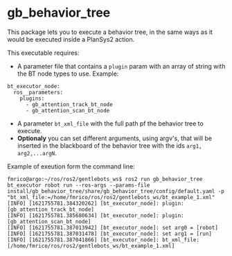 # gb_behavior_tree

This package lets you to execute a behavior tree, in the same ways as it would be executed inside a PlanSys2 action.

This executable requires:
* A parameter file that contains a `plugin` param with an array of string with the BT node types to use. Example:
```
bt_executor_node:
  ros__parameters:
    plugins:
      - gb_attention_track_bt_node
      - gb_attention_scan_bt_node
```
* A parameter `bt_xml_file` with the full path pf the behavior tree to execute.
* **Optionaly** you can set different arguments, using argv's, that will be inserted in the blackboard of the behavior tree with the ids `arg1, arg2,...argN`.

Example of exeution form the command line:

```
fmrico@argo:~/ros/ros2/gentlebots_ws$ ros2 run gb_behavior_tree bt_executor robot run --ros-args --params-file install/gb_behavior_tree/share/gb_behavior_tree/config/default.yaml -p "bt_xml_file:=/home/fmrico/ros/ros2/gentlebots_ws/bt_example_1.xml"
[INFO] [1621755781.384320262] [bt_executor_node]: plugin: [gb_attention_track_bt_node]
[INFO] [1621755781.385680634] [bt_executor_node]: plugin: [gb_attention_scan_bt_node]
[INFO] [1621755781.387013942] [bt_executor_node]: set arg0 = [robot]
[INFO] [1621755781.387031478] [bt_executor_node]: set arg1 = [run]
[INFO] [1621755781.387041866] [bt_executor_node]: bt_xml_file: [/home/fmrico/ros/ros2/gentlebots_ws/bt_example_1.xml]
```
